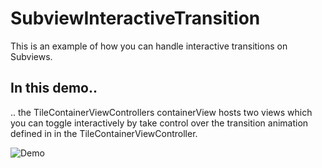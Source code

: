 SubviewInteractiveTransition
============================

This is an example of how you can handle interactive transitions on Subviews.

In this demo..
--------------
.. the TileContainerViewControllers containerView hosts two views which you can toggle interactively by take control over the transition animation defined in in the TileContainerViewController.

![Demo](https://raw.githubusercontent.com/nilsvogt/nivo.ios.SubviewInteractiveTransition/master/SubviewInteractiveTransition.gif)
